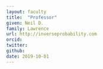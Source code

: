 ```yaml
---
layout: faculty
title:  "Professor"
given: Neil D.
family: Lawrence
url: http://inverseprobability.com
orcid:
twitter:
github:
date: 2019-10-01
---
```


